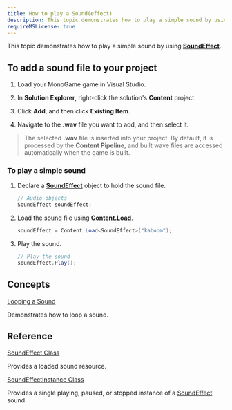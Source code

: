 ```yaml
---
title: How to play a Sound(effect)
description: This topic demonstrates how to play a simple sound by using SoundEffect.
requireMSLicense: true
---
```


This topic demonstrates how to play a simple sound by using **[SoundEffect](xref:Microsoft.Xna.Framework.Audio.SoundEffect#Microsoft_Xna_Framework_Audio_SoundEffect)**.

## To add a sound file to your project

1. Load your MonoGame game in Visual Studio.

2. In **Solution Explorer**, right-click the solution's **Content** project.

3. Click **Add**, and then click **Existing Item**.

4. Navigate to the **.wav** file you want to add, and then select it.

> The selected **.wav** file is inserted into your project. By default, it is processed by the **Content Pipeline**, and built wave files are accessed automatically when the game is built.

### To play a simple sound

1. Declare a **[SoundEffect](xref:Microsoft.Xna.Framework.Audio.SoundEffect#Microsoft_Xna_Framework_Audio_SoundEffect)** object to hold the sound file.

    ```csharp
    // Audio objects
    SoundEffect soundEffect;
    ```

2. Load the sound file using **[Content.Load](xref:Microsoft.Xna.Framework.Content.ContentManager#Microsoft_Xna_Framework_Content_ContentManager)**.

    ```csharp
    soundEffect = Content.Load<SoundEffect>("kaboom");
    ```

3. Play the sound.

    ```csharp
    // Play the sound
    soundEffect.Play();
    ```

## Concepts

[Looping a Sound](HowTo_LoopASound.md)

Demonstrates how to loop a sound.

## Reference

[SoundEffect Class](xref:Microsoft.Xna.Framework.Audio.SoundEffect#Microsoft_Xna_Framework_Audio_SoundEffect)

Provides a loaded sound resource.

[SoundEffectInstance Class](xref:Microsoft.Xna.Framework.Audio.SoundEffectInstance#Microsoft_Xna_Framework_Audio_SoundEffectInstance)

Provides a single playing, paused, or stopped instance of a [SoundEffect](xref:Microsoft.Xna.Framework.Audio.SoundEffect#Microsoft_Xna_Framework_Audio_SoundEffect) sound.
